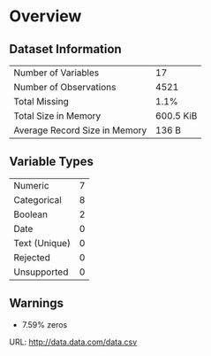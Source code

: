 # Overview

## Dataset Information

|  |  |
| ----------- | ----------- |
| Number of Variables | 17 |
| Number of Observations | 4521 |
| Total Missing | 1.1% |
| Total Size in Memory | 600.5 KiB |
| Average Record Size in Memory | 136 B |

## Variable Types

|  |  |
| ------- | --- |
| Numeric | 7 |
| Categorical | 8 |
| Boolean | 2 |
| Date |0 |
| Text (Unique) | 0 |
| Rejected | 0 |
| Unsupported | 0 |

## Warnings

* 7.59% zeros
 
URL: http://data.data.com/data.csv